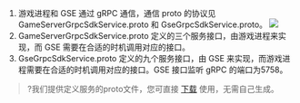 1. 游戏进程和 GSE 通过 gRPC 通信，通信 proto 的协议见 GameServerGrpcSdkService.proto 和 GseGrpcSdkService.proto。
![](https://main.qcloudimg.com/raw/78d21ea5d272ea87489fa4fd94edf8f3.png)
2. GameServerGrpcSdkService.proto 定义的三个服务接口，由游戏进程来实现，而 GSE 需要在合适的时机调用对应的接口。
3. GseGrpcSdkService.proto 定义的九个服务接口，由 GSE 来实现，而游戏进程需要在合适的时机调用对应的接口。GSE 接口监听 gRPC 的端口为5758。
 >?我们提供定义服务的proto文件，您可直接 [下载](https://gsegrpcdemo-1301007756.cos.ap-guangzhou.myqcloud.com/proto.zip) 使用，无需自己生成。

